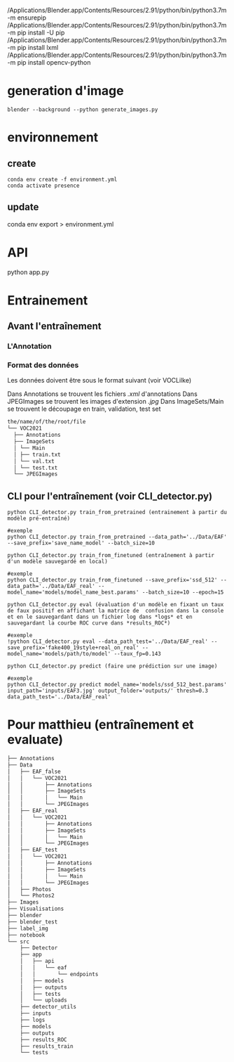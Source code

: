 /Applications/Blender.app/Contents/Resources/2.91/python/bin/python3.7m -m ensurepip
/Applications/Blender.app/Contents/Resources/2.91/python/bin/python3.7m -m pip install -U pip
/Applications/Blender.app/Contents/Resources/2.91/python/bin/python3.7m -m pip install lxml
/Applications/Blender.app/Contents/Resources/2.91/python/bin/python3.7m -m pip install opencv-python


# generation d'image
```
blender --background --python generate_images.py
```

# environnement
## create
```
conda env create -f environment.yml
conda activate presence
```
## update

conda env export > environment.yml

# API

python app.py
# Entrainement
## Avant l'entraînement
### L'Annotation

### Format des données

Les données doivent être sous le format suivant (voir VOCLilke)

Dans Annotations se trouvent les fichiers *.xml* d'annotations
Dans JPEGImages se trouvent les images d'extension *.jpg*
Dans ImageSets/Main se trouvent le découpage en train, validation, test set

```bash
the/name/of/the/root/file
└── VOC2021
  ├── Annotations
  ├── ImageSets
  │ └── Main
  │ ├── train.txt
  │ └── val.txt
  │ └── test.txt
  └── JPEGImages
```

## CLI pour l'entraînement (voir **CLI_detector.py**)

```
python CLI_detector.py train_from_pretrained (entrainement à partir du modèle pré-entraîné)

#exemple
python CLI_detector.py train_from_pretrained --data_path='../Data/EAF' --save_prefix='save_name_model' --batch_size=10

python CLI_detector.py train_from_finetuned (entraînement à partir d'un modèle sauvegardé en local)

#exemple 
python CLI_detector.py train_from_finetuned --save_prefix='ssd_512' --data_path='../Data/EAF_real' --model_name='models/model_name_best.params' --batch_size=10 --epoch=15

python CLI_detector.py eval (évaluation d'un modèle en fixant un taux de faux positif en affichant la matrice de  confusion dans la console et en le sauvegardant dans un fichier log dans *logs* et en sauvegardant la courbe ROC curve dans *results_ROC*)

#exemple
!python CLI_detector.py eval --data_path_test='../Data/EAF_real' --save_prefix='fake400_19style+real_on_real' --model_name='models/path/to/model' --taux_fp=0.143

python CLI_detector.py predict (faire une prédiction sur une image)

#exemple
python CLI_detector.py predict model_name='models/ssd_512_best.params' input_path='inputs/EAF3.jpg' output_folder='outputs/' thresh=0.3 data_path_test='../Data/EAF_real'
```
# Pour matthieu (entraînement et evaluate)
```bash
├── Annotations
├── Data
│   ├── EAF_false
│   │   └── VOC2021
│   │       ├── Annotations
│   │       ├── ImageSets
│   │       │   └── Main
│   │       └── JPEGImages
│   ├── EAF_real
│   │   └── VOC2021
│   │       ├── Annotations
│   │       ├── ImageSets
│   │       │   └── Main
│   │       └── JPEGImages
│   ├── EAF_test
│   │   └── VOC2021
│   │       ├── Annotations
│   │       ├── ImageSets
│   │       │   └── Main
│   │       └── JPEGImages
│   ├── Photos
│   └── Photos2
├── Images
├── Visualisations
├── blender
├── blender_test
├── label_img
├── notebook
└── src
    ├── Detector
    ├── app
    │   ├── api
    │   │   └── eaf
    │   │       └── endpoints
    │   ├── models
    │   ├── outputs
    │   ├── tests
    │   └── uploads
    ├── detector_utils
    ├── inputs
    ├── logs
    ├── models
    ├── outputs
    ├── results_ROC
    ├── results_train
    └── tests
```